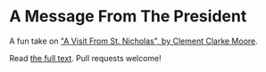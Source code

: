 A Message From The President
============================

A fun take on ["A Visit From St. Nicholas", by Clement Clarke Moore](http://en.wikipedia.org/wiki/A_Visit_from_St._Nicholas).

Read [the full text](a-message-from-the-president.txt).  Pull requests welcome!
